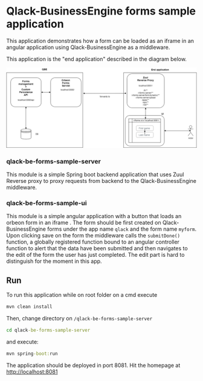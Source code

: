 # Qlack-BusinessEngine forms sample application

This application demonstrates how a form can be loaded as an iframe in an angular application
 using Qlack-BusinessEngine as a middleware.

This application is the "end application" described in the diagram below.

![qbe-forms-arch](https://github.com/qlack/QLACK-BusinessEngine/blob/master/qlack-be-forms/qlack-be-forms-server/src/main/resources/images/qbe-forms-arch.png?raw=true)

### qlack-be-forms-sample-server

This module is a simple Spring boot backend application that uses Zuul Reverse proxy to proxy
 requests from backend to the Qlack-BusinessEngine middleware. 

### qlack-be-forms-sample-ui

This module is a simple angular application with a button that loads an orbeon form in an iframe
. The form should be first created on Qlack-BusinessEngine forms under the app name `qlack` and the
 form name `myform`. Upon clicking save on the form the middleware calls the `submitDone()` function, a globally registered function bound to an angular controller function to alert
  that the data have been submitted and then navigates to the edit of the form the user has just
   completed. The edit part is hard to distinguish for the moment in this app.

## Run
To run this application while on root folder on a cmd execute 

```cmd
mvn clean install
```

 Then, change directory on  `/qlack-be-forms-sample-server`

```cmd
cd qlack-be-forms-sample-server
```

and execute:

```cmd
mvn spring-boot:run
```

The application should be deployed in port 8081. Hit the homepage at [http://localhost:8081](http://localhost:8081)
